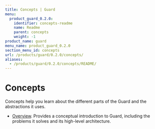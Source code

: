 ```yaml
---
title: Concepts | Guard
menu:
  product_guard_0.2.0:
    identifier: concepts-readme
    name: Readme
    parent: concepts
    weight: -1
product_name: guard
menu_name: product_guard_0.2.0
section_menu_id: concepts
url: /products/guard/0.2.0/concepts/
aliases:
  - /products/guard/0.2.0/concepts/README/
---
```


# Concepts

Concepts help you learn about the different parts of the Guard and the abstractions it uses.

- [Overview](/products/guard/0.2.0/concepts/overview). Provides a conceptual introduction to Guard, including the problems it solves and its high-level architecture.
